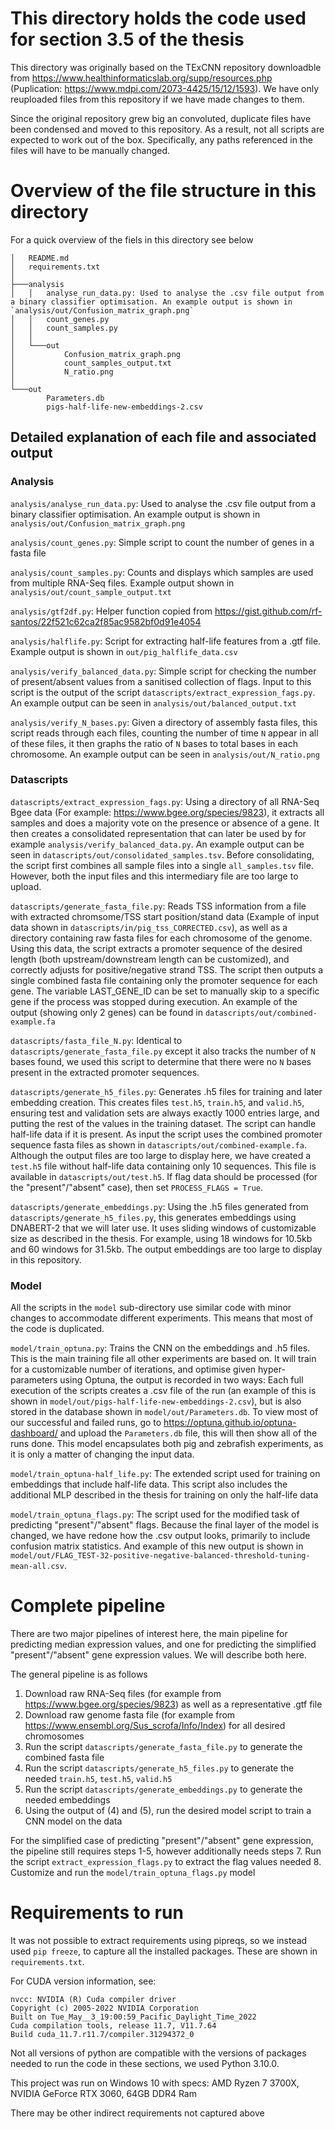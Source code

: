 # This directory holds the code used for section 3.5 of the thesis
This directory was originally based on the TExCNN repository downloadble from https://www.healthinformaticslab.org/supp/resources.php (Puplication: https://www.mdpi.com/2073-4425/15/12/1593). We have only reuploaded files from this repository if we have made changes to them.

Since the original repository grew big an convoluted, duplicate files have been condensed and moved to this repository. As a result, not all scripts are expected to work out of the box.
Specifically, any paths referenced in the files will have to be manually changed.

# Overview of the file structure in this directory
For a quick overview of the fiels in this directory see below
```
│   README.md
│   requirements.txt
│
├───analysis
│   │   analyse_run_data.py: Used to analyse the .csv file output from a binary classifier optimisation. An example output is shown in `analysis/out/Confusion_matrix_graph.png`
│   │   count_genes.py
│   │   count_samples.py
│   │
│   └───out
│           Confusion_matrix_graph.png
│           count_samples_output.txt
│           N_ratio.png
│
└───out
        Parameters.db
        pigs-half-life-new-embeddings-2.csv
```
## Detailed explanation of each file and associated output

### Analysis
`analysis/analyse_run_data.py`: Used to analyse the .csv file output from a binary classifier optimisation. An example output is shown in `analysis/out/Confusion_matrix_graph.png`

`analysis/count_genes.py`: Simple script to count the number of genes in a fasta file

`analysis/count_samples.py`: Counts and displays which samples are used from multiple RNA-Seq files. Example output shown in `analysis/out/count_sample_output.txt`

`analysis/gtf2df.py`: Helper function copied from https://gist.github.com/rf-santos/22f521c62ca2f85ac9582bf0d91e4054

`analysis/halflife.py`: Script for extracting half-life features from a .gtf file. Example output is shown in `out/pig_halflife_data.csv`

`analysis/verify_balanced_data.py`: Simple script for checking the number of present/absent values from a sanitised collection of flags. Input to this script is the output of the script `datascripts/extract_expression_fags.py`. An example output can be seen in `analysis/out/balanced_output.txt`

`analysis/verify_N_bases.py`: Given a directory of assembly fasta files, this script reads through each files, counting the number of time `N` appear in all of these files, it then graphs the ratio of `N` bases to total bases in each chromosome. An example output can be seen in `analysis/out/N_ratio.png` 

### Datascripts

`datascripts/extract_expression_fags.py`: Using a directory of all RNA-Seq Bgee data (For example: https://www.bgee.org/species/9823), it extracts all samples and does a majority vote on the presence or absence of a gene. It then creates a consolidated representation that can later be used by for example `analysis/verify_balanced_data.py`. An example output can be seen in `datascripts/out/consolidated_samples.tsv`. Before consolidating, the script first combines all sample files into a single `all_samples.tsv` file. However, both the input files and this intermediary file are too large to upload.

`datascripts/generate_fasta_file.py`: Reads TSS information from a file with extracted chromsome/TSS start position/stand data (Example of input data shown in `datascripts/in/pig_tss_CORRECTED.csv`), as well as a directory containing raw fasta files for each chromosome of the genome. Using this data, the script extracts a promoter sequence of the desired length (both upstream/downstream length can be customized), and correctly adjusts for positive/negative strand TSS. The script then outputs a single combined fasta file containing only the promoter sequence for each gene. The variable LAST_GENE_ID can be set to manually skip to a specific gene if the process was stopped during execution. An example of the output (showing only 2 genes) can be found in `datascripts/out/combined-example.fa`

`datascripts/fasta_file_N.py`: Identical to `datascripts/generate_fasta_file.py` except it also tracks the number of `N` bases found, we used this script to determine that there were no `N` bases present in the extracted promoter sequences.

`datascripts/generate_h5_files.py`: Generates .h5 files for training and later embedding creation. This creates files `test.h5`, `train.h5`, and `valid.h5`, ensuring test and validation sets are always exactly 1000 entries large, and putting the rest of the values in the training dataset. The script can handle half-life data if it is present. As input the script uses the combined promoter sequence fasta files as shown in `datascripts/out/combined-example.fa`. Although the output files are too large to display here, we have created a `test.h5` file without half-life data containing only 10 sequences. This file is available in `datascripts/out/test.h5`. If flag data should be processed (for the "present"/"absent" case), then set `PROCESS_FLAGS = True`.

`datascripts/generate_embeddings.py`: Using the .h5 files generated from `datascripts/generate_h5_files.py`, this generates embeddings using DNABERT-2 that we will later use. It uses sliding windows of customizable size as described in the thesis. For example, using 18 windows for 10.5kb and 60 windows for 31.5kb. The output embeddings are too large to display in this repository.

### Model

All the scripts in the `model` sub-directory use similar code with minor changes to accommodate different experiments. This means that most of the code is duplicated.

`model/train_optuna.py`: Trains the CNN on the embeddings and .h5 files. This is the main training file all other experiments are based on. It will train for a customizable number of iterations, and optimise given hyper-parameters using Optuna, the output is recorded in two ways: Each full execution of the scripts creates a .csv file of the run (an example of this is shown in `model/out/pigs-half-life-new-embeddings-2.csv`), but is also stored in the database shown in `model/out/Parameters.db`. To view most of our successful and failed runs, go to https://optuna.github.io/optuna-dashboard/ and upload the `Parameters.db` file, this will then show all of the runs done. This model encapsulates both pig and zebrafish experiments, as it is only a matter of changing the input data.

`model/train_optuna-half_life.py`: The extended script used for training on embeddings that include half-life data. This script also includes the additional MLP described in the thesis for training on only the half-life data

`model/train_optuna_flags.py`: The script used for the modified task of predicting "present"/"absent" flags. Because the final layer of the model is changed, we have redone how the .csv output looks, primarily to include confusion matrix statistics. And example of this new output is shown in `model/out/FLAG_TEST-32-positive-negative-balanced-threshold-tuning-mean-all.csv`.


# Complete pipeline

There are two major pipelines of interest here, the main pipeline for predicting median expression values, and one for predicting the simplified "present"/"absent" gene expression values. We will describe both here.

The general pipeline is as follows

1. Download raw RNA-Seq files (for example from https://www.bgee.org/species/9823) as well as a representative .gtf file
2. Download raw genome fasta file (for example from https://www.ensembl.org/Sus_scrofa/Info/Index) for all desired chromosomes
3. Run the script `datascripts/generate_fasta_file.py` to generate the combined fasta file
4. Run the script `datascripts/generate_h5_files.py` to generate the needed `train.h5`, `test.h5`, `valid.h5`
5. Run the script `datascripts/generate_embeddings.py` to generate the needed embeddings
6. Using the output of (4) and (5), run the desired model script to train a CNN model on the data

For the simplified case of predicting "present"/"absent" gene expression, the pipeline still requires steps 1-5, however additionally needs steps
7. Run the script `extract_expression_flags.py` to extract the flag values needed
8. Customize and run the `model/train_optuna_flags.py` model

# Requirements to run
It was not possible to extract requirements using pipreqs, so we instead used `pip freeze`, to capture all the installed packages. These are shown in `requirements.txt`.

For CUDA version information, see:
```
nvcc: NVIDIA (R) Cuda compiler driver
Copyright (c) 2005-2022 NVIDIA Corporation
Built on Tue_May__3_19:00:59_Pacific_Daylight_Time_2022
Cuda compilation tools, release 11.7, V11.7.64
Build cuda_11.7.r11.7/compiler.31294372_0
```
Not all versions of python are compatible with the versions of packages needed to run the code in these sections, we used Python 3.10.0.

This project was run on Windows 10 with specs: AMD Ryzen 7 3700X, NVIDIA GeForce RTX 3060, 64GB DDR4 Ram

There may be other indirect requirements not captured above

